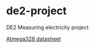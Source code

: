 # de2-project
DE2 Measuring electricity project

[Atmega328 datasheet](https://ww1.microchip.com/downloads/aemDocuments/documents/MCU08/ProductDocuments/DataSheets/40001906C.pdf)